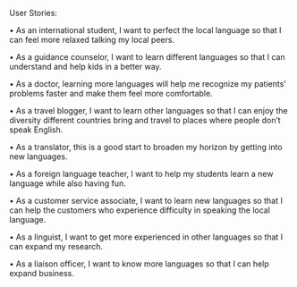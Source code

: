 User Stories:

•	As an international student, I want to perfect the local language so that I can feel more relaxed talking my local peers.

•	As a guidance counselor, I want to learn different languages so that I can understand and help kids in a better way.

•	As a doctor, learning more languages will help me recognize my patients’ problems faster and make them feel more comfortable.

•	As a travel blogger, I want to learn other languages so that I can enjoy the diversity different countries bring and travel to places where people don’t speak English.

•	As a translator, this is a good start to broaden my horizon by getting into new languages.

•	As a foreign language teacher, I want to help my students learn a new language while also having fun.

•	As a customer service associate, I want to learn new languages so that I can help the customers who experience difficulty in speaking the local language.

•	As a linguist, I want to get more experienced in other languages so that I can expand my research.

•	As a liaison officer, I want to know more languages so that I can help expand business. 
